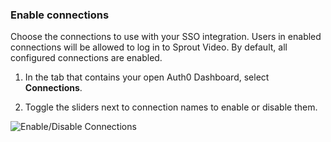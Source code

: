 ### Enable connections

Choose the connections to use with your SSO integration. Users in enabled connections will be allowed to log in to Sprout Video. By default, all configured connections are enabled.

1. In the tab that contains your open Auth0 Dashboard, select **Connections**.

2. Toggle the sliders next to connection names to enable or disable them.

![Enable/Disable Connections](https://auth0.com/docs/media/articles/dashboard/sso-integrations/settings-connections-sprout-video.png)